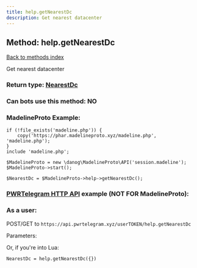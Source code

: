 ```yaml
---
title: help.getNearestDc
description: Get nearest datacenter
---
```

## Method: help.getNearestDc  
[Back to methods index](index.md)


Get nearest datacenter



### Return type: [NearestDc](../types/NearestDc.md)

### Can bots use this method: **NO**


### MadelineProto Example:


```
if (!file_exists('madeline.php')) {
    copy('https://phar.madelineproto.xyz/madeline.php', 'madeline.php');
}
include 'madeline.php';

$MadelineProto = new \danog\MadelineProto\API('session.madeline');
$MadelineProto->start();

$NearestDc = $MadelineProto->help->getNearestDc();
```

### [PWRTelegram HTTP API](https://pwrtelegram.xyz) example (NOT FOR MadelineProto):



### As a user:

POST/GET to `https://api.pwrtelegram.xyz/userTOKEN/help.getNearestDc`

Parameters:




Or, if you're into Lua:

```
NearestDc = help.getNearestDc({})
```

